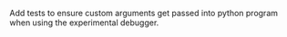 Add tests to ensure custom arguments get passed into python program when using the experimental debugger.

